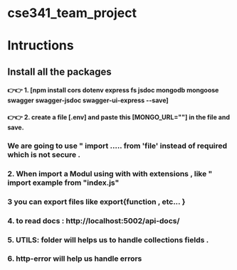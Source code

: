 # cse341_team_project
 # Intructions

 ## Install all the packages

 #### 👉👉 1. [npm install cors dotenv express fs jsdoc mongodb mongoose swagger swagger-jsdoc swagger-ui-express --save]
 #### 👉👉 2. create a file [.env] and paste this [MONGO_URL=""] in the file and save.



 ### We are going to  use " import ..... from 'file' instead of  required  which is not  secure .
 ### 2. When import a  Modul  using with  with  extensions , like " import  example  from "index.js"

 ### 3 you can export files like  export{function , etc... }
 
 ### 4. to  read docs : http://localhost:5002/api-docs/



### 5. UTILS:  folder will helps us to handle collections fields .
### 6. http-error  will  help us handle errors 

